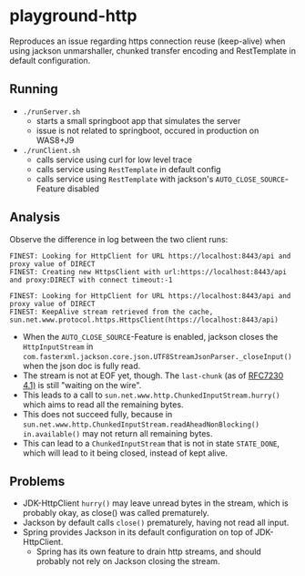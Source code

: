# playground-http
Reproduces an issue regarding https connection reuse (keep-alive) when using jackson unmarshaller, chunked transfer encoding and RestTemplate in default configuration.

## Running
* `./runServer.sh`
    * starts a small springboot app that simulates the server
    * issue is not related to springboot, occured in production on WAS8+J9
* `./runClient.sh`
    * calls service using curl for low level trace
    * calls service using `RestTemplate` in default config
    * calls service using `RestTemplate` with jackson's `AUTO_CLOSE_SOURCE`-Feature disabled

## Analysis
Observe the difference in log between the two client runs:
```
FINEST: Looking for HttpClient for URL https://localhost:8443/api and proxy value of DIRECT
FINEST: Creating new HttpsClient with url:https://localhost:8443/api and proxy:DIRECT with connect timeout:-1
```
```
FINEST: Looking for HttpClient for URL https://localhost:8443/api and proxy value of DIRECT
FINEST: KeepAlive stream retrieved from the cache, sun.net.www.protocol.https.HttpsClient(https://localhost:8443/api)
```

* When the `AUTO_CLOSE_SOURCE`-Feature is enabled, jackson closes the `HttpInputStream` in `com.fasterxml.jackson.core.json.UTF8StreamJsonParser._closeInput()` 
when the json doc is fully read. 
* The stream is not at EOF yet, though. The `last-chunk` (as of [RFC7230 4.1)](https://datatracker.ietf.org/doc/html/rfc7230#section-4.1) is still "waiting on the wire".
* This leads to a call to `sun.net.www.http.ChunkedInputStream.hurry()` which aims to read all the remaining bytes. 
* This does not succeed fully, because in `sun.net.www.http.ChunkedInputStream.readAheadNonBlocking()` `in.available()` may not return all remaining bytes. 
* This can lead to a `ChunkedInputStream` that is not in state `STATE_DONE`, which will lead to it being closed, instead of kept alive.

## Problems
* JDK-HttpClient `hurry()` may leave unread bytes in the stream, which is probably okay, as close() was called prematurely.
* Jackson by default calls `close()` prematurely, having not read all input.
* Spring provides Jackson in its default configuration on top of JDK-HttpClient.
    * Spring has its own feature to drain http streams, and should probably not rely on Jackson closing the stream.
